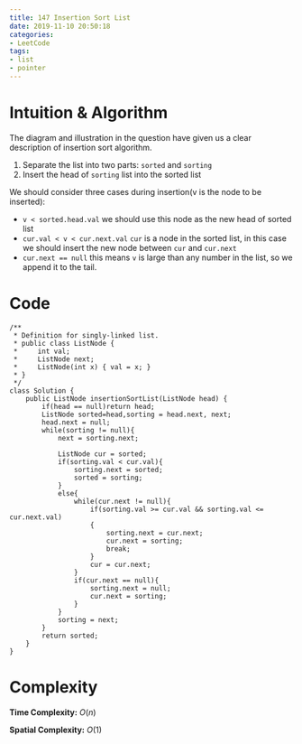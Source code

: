 ```yaml
---
title: 147 Insertion Sort List
date: 2019-11-10 20:50:18
categories:
- LeetCode
tags:
- list
- pointer
---
```

# Intuition & Algorithm
The diagram and illustration in the question have given us a clear description of insertion sort algorithm.
1. Separate the list into two parts: `sorted` and `sorting`
2. Insert the head of `sorting` list into the sorted list

We should consider three cases during insertion(v is the node to be inserted):
- `v < sorted.head.val` we should use this node as the new head of sorted list
- `cur.val < v < cur.next.val` `cur` is a node in the sorted list, in this case we should insert the new node between `cur` and `cur.next`
- `cur.next == null` this means `v` is large than any number in the list, so we append it to the tail.


# Code
```
/**
 * Definition for singly-linked list.
 * public class ListNode {
 *     int val;
 *     ListNode next;
 *     ListNode(int x) { val = x; }
 * }
 */
class Solution {
    public ListNode insertionSortList(ListNode head) {
        if(head == null)return head;
        ListNode sorted=head,sorting = head.next, next;
        head.next = null;
        while(sorting != null){
            next = sorting.next;
            
            ListNode cur = sorted;
            if(sorting.val < cur.val){
                sorting.next = sorted;
                sorted = sorting;
            }
            else{
                while(cur.next != null){
                    if(sorting.val >= cur.val && sorting.val <= cur.next.val)
                    {
                        sorting.next = cur.next;
                        cur.next = sorting;
                        break;
                    }
                    cur = cur.next;
                }
                if(cur.next == null){
                    sorting.next = null;
                    cur.next = sorting;
                }
            }
            sorting = next;
        }
        return sorted;
    }
}
```

# Complexity
**Time Complexity:** $O(n)$

**Spatial Complexity:** $O(1)$
